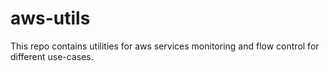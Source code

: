 # aws-utils
This repo contains utilities for aws services monitoring and flow control for different use-cases. 
